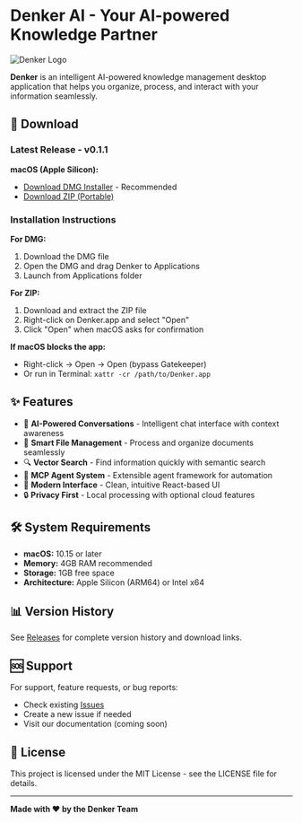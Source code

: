 # Denker AI - Your AI-powered Knowledge Partner

![Denker Logo](https://github.com/Denker-AI/denker-app/releases/download/v0.1.1/icon.png)

**Denker** is an intelligent AI-powered knowledge management desktop application that helps you organize, process, and interact with your information seamlessly.

## 🚀 Download

### Latest Release - v0.1.1

**macOS (Apple Silicon):**
- [Download DMG Installer](https://github.com/Denker-AI/denker-app/releases/download/v0.1.1/Denker-0.1.1-arm64.dmg) - Recommended
- [Download ZIP (Portable)](https://github.com/Denker-AI/denker-app/releases/download/v0.1.1/Denker-0.1.1-arm64-mac.zip)

### Installation Instructions

**For DMG:**
1. Download the DMG file
2. Open the DMG and drag Denker to Applications
3. Launch from Applications folder

**For ZIP:**
1. Download and extract the ZIP file
2. Right-click on Denker.app and select "Open"
3. Click "Open" when macOS asks for confirmation

**If macOS blocks the app:**
- Right-click → Open → Open (bypass Gatekeeper)
- Or run in Terminal: `xattr -cr /path/to/Denker.app`

## ✨ Features

- 🧠 **AI-Powered Conversations** - Intelligent chat interface with context awareness
- 📁 **Smart File Management** - Process and organize documents seamlessly
- 🔍 **Vector Search** - Find information quickly with semantic search
- 🤖 **MCP Agent System** - Extensible agent framework for automation
- 🎨 **Modern Interface** - Clean, intuitive React-based UI
- 🔒 **Privacy First** - Local processing with optional cloud features

## 🛠️ System Requirements

- **macOS:** 10.15 or later
- **Memory:** 4GB RAM recommended
- **Storage:** 1GB free space
- **Architecture:** Apple Silicon (ARM64) or Intel x64

## 📊 Version History

See [Releases](https://github.com/Denker-AI/denker-app/releases) for complete version history and download links.

## 🆘 Support

For support, feature requests, or bug reports:
- Check existing [Issues](https://github.com/Denker-AI/denker-app/issues)
- Create a new issue if needed
- Visit our documentation (coming soon)

## 📄 License

This project is licensed under the MIT License - see the LICENSE file for details.

---

**Made with ❤️ by the Denker Team** 